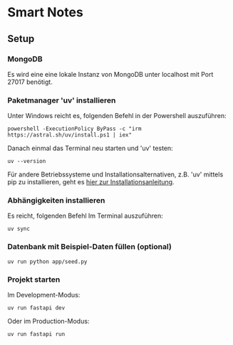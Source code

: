 # Smart Notes

## Setup

### MongoDB
Es wird eine eine lokale Instanz von MongoDB unter localhost mit Port 27017 benötigt.

### Paketmanager 'uv' installieren
Unter Windows reicht es, folgenden Befehl in der Powershell auszuführen:
```
powershell -ExecutionPolicy ByPass -c "irm https://astral.sh/uv/install.ps1 | iex"
```

Danach einmal das Terminal neu starten und 'uv' testen:
```
uv --version
```
Für andere Betriebssysteme und Installationsalternativen, z.B. 'uv' mittels pip zu installieren, geht es [hier zur Installationsanleitung](https://docs.astral.sh/uv/getting-started/installation/).

### Abhängigkeiten installieren
Es reicht, folgenden Befehl Im Terminal auszuführen:
```
uv sync
```

### Datenbank mit Beispiel-Daten füllen (optional)
```
uv run python app/seed.py
```

### Projekt starten
Im Development-Modus:
```
uv run fastapi dev
```

Oder im Production-Modus:
```
uv run fastapi run
```